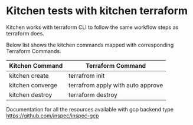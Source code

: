 # Kitchen tests with kitchen terraform

Kitchen works with terraform CLI to follow the same workflow steps as terraform does.

Below list shows the kitchen commands mapped with corresponding Terraform Commands.

Kitchen Command | Terraform Command
--- | ---
kitchen create | terrafrom init
kitchen converge | terrafrom apply with auto approve
kitchen destroy | terraform destroy

Documentation for all the resources available  with gcp backend type
https://github.com/inspec/inspec-gcp